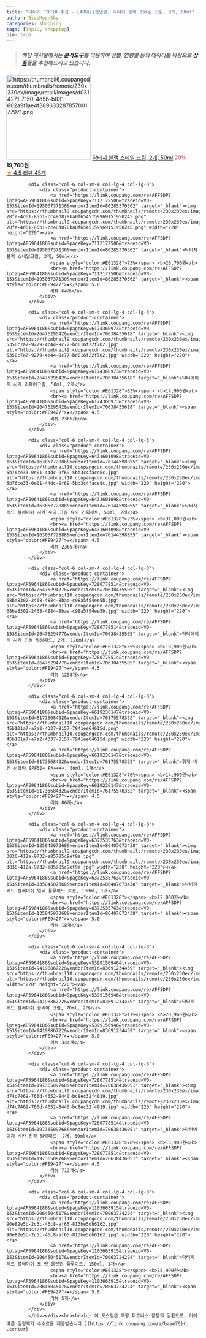 ```yaml
---
title: "닥터지 TOP10 추천 - [40대][전연령] 닥터지 블랙 스네일 크림, 2개, 50ml"
author: BlueMoonSky
categories: shopping
tags: [Top10, shopping]
pin: true
---
```


> ##### 해당 게시물에서는 [**분석도구**](https://itemscout.io/)를 이용하여 **성별**, **연령별** 등의 데이터를 바탕으로 [**상품**](https://link.coupang.com/a/baae76)들을 추천해드리고 있습니다.
<div class="container"><div class="row">
            <div class="col-6 col-sm-4 col-lg-4 col-lg-3">
                <div class="product-container">
                    <a href="https://link.coupang.com/re/AFFSDP?lptag=AF5964186&subid=&pageKey=7112172506&traceid=V0-153&itemId=17782673246&vendorItemId=86285370248" target="_blank"><img src="https://thumbnail6.coupangcdn.com/thumbnails/remote/230x230ex/image/retail/images/d0314271-7150-4d5b-b831-602a9f1ae4f38963328785700177971.png" alt="https://thumbnail6.coupangcdn.com/thumbnails/remote/230x230ex/image/retail/images/d0314271-7150-4d5b-b831-602a9f1ae4f38963328785700177971.png" width="220" height="220"></a>
                    <a href="https://link.coupang.com/re/AFFSDP?lptag=AF5964186&subid=&pageKey=7112172506&traceid=V0-153&itemId=17782673246&vendorItemId=86285370248" target="_blank">닥터지 블랙 스네일 크림, 2개, 50ml</a>
                    <span style="color:#E61328">20%</span> <b>19,760원</b>
                    <br><a href="https://link.coupang.com/re/AFFSDP?lptag=AF5964186&subid=&pageKey=7112172506&traceid=V0-153&itemId=17782673246&vendorItemId=86285370248" target="_blank"><span style="color:#FE9427">★</span> 4.5
                    리뷰 45개</a>
                </div>
            </div>
            
            <div class="col-6 col-sm-4 col-lg-4 col-lg-3">
                <div class="product-container">
                    <a href="https://link.coupang.com/re/AFFSDP?lptag=AF5964186&subid=&pageKey=7112172506&traceid=V0-153&itemId=19503737130&vendorItemId=86285370362" target="_blank"><img src="https://thumbnail9.coupangcdn.com/thumbnails/remote/230x230ex/image/retail/images/40fc048a-78fe-4d61-85b1-cc48d878ba0f6545159969151950245.png" alt="https://thumbnail9.coupangcdn.com/thumbnails/remote/230x230ex/image/retail/images/40fc048a-78fe-4d61-85b1-cc48d878ba0f6545159969151950245.png" width="220" height="220"></a>
                    <a href="https://link.coupang.com/re/AFFSDP?lptag=AF5964186&subid=&pageKey=7112172506&traceid=V0-153&itemId=19503737130&vendorItemId=86285370362" target="_blank">닥터지 블랙 스네일크림, 3개, 50ml</a>
                    <span style="color:#E61328">73%</span> <b>26,700원</b>
                    <br><a href="https://link.coupang.com/re/AFFSDP?lptag=AF5964186&subid=&pageKey=7112172506&traceid=V0-153&itemId=19503737130&vendorItemId=86285370362" target="_blank"><span style="color:#FE9427">★</span> 5.0
                    리뷰 64개</a>
                </div>
            </div>
            
            <div class="col-6 col-sm-4 col-lg-4 col-lg-3">
                <div class="product-container">
                    <a href="https://link.coupang.com/re/AFFSDP?lptag=AF5964186&subid=&pageKey=6174360973&traceid=V0-153&itemId=2647629542&vendorItemId=70638435618" target="_blank"><img src="https://thumbnail9.coupangcdn.com/thumbnails/remote/230x230ex/image/retail/images/4364813542549906-5350c7a7-9279-4c44-9c77-bd016f22f702.jpg" alt="https://thumbnail9.coupangcdn.com/thumbnails/remote/230x230ex/image/retail/images/4364813542549906-5350c7a7-9279-4c44-9c77-bd016f22f702.jpg" width="220" height="220"></a>
                    <a href="https://link.coupang.com/re/AFFSDP?lptag=AF5964186&subid=&pageKey=6174360973&traceid=V0-153&itemId=2647629542&vendorItemId=70638435618" target="_blank">닥터에이지 시카 리페어크림, 50ml, 2개</a>
                    <span style="color:#E61328">83%</span> <b>17,900원</b>
                    <br><a href="https://link.coupang.com/re/AFFSDP?lptag=AF5964186&subid=&pageKey=6174360973&traceid=V0-153&itemId=2647629542&vendorItemId=70638435618" target="_blank"><span style="color:#FE9427">★</span> 4.5
                    리뷰 2365개</a>
                </div>
            </div>
            
            <div class="col-6 col-sm-4 col-lg-4 col-lg-3">
                <div class="product-container">
                    <a href="https://link.coupang.com/re/AFFSDP?lptag=AF5964186&subid=&pageKey=6431601098&traceid=V0-153&itemId=16305772888&vendorItemId=76144598855" target="_blank"><img src="https://thumbnail10.coupangcdn.com/thumbnails/remote/230x230ex/image/retail/images/1255023536802919-5b76ce33-0e01-44dc-9f69-5bd3c4face8c.jpg" alt="https://thumbnail10.coupangcdn.com/thumbnails/remote/230x230ex/image/retail/images/1255023536802919-5b76ce33-0e01-44dc-9f69-5bd3c4face8c.jpg" width="220" height="220"></a>
                    <a href="https://link.coupang.com/re/AFFSDP?lptag=AF5964186&subid=&pageKey=6431601098&traceid=V0-153&itemId=16305772888&vendorItemId=76144598855" target="_blank">닥터지 레드 블레미쉬 시카 수딩 크림 듀오 기획세트, 50ml, 2개</a>
                    <span style="color:#E61328">23%</span> <b>31,000원</b>
                    <br><a href="https://link.coupang.com/re/AFFSDP?lptag=AF5964186&subid=&pageKey=6431601098&traceid=V0-153&itemId=16305772888&vendorItemId=76144598855" target="_blank"><span style="color:#FE9427">★</span> 4.5
                    리뷰 2365개</a>
                </div>
            </div>
            
            <div class="col-6 col-sm-4 col-lg-4 col-lg-3">
                <div class="product-container">
                    <a href="https://link.coupang.com/re/AFFSDP?lptag=AF5964186&subid=&pageKey=7280778514&traceid=V0-153&itemId=2647629477&vendorItemId=70638435505" target="_blank"><img src="https://thumbnail10.coupangcdn.com/thumbnails/remote/230x230ex/image/retail/images/8647948976661200-68ba8302-2468-4884-8baa-c98a5f54ee5b.jpg" alt="https://thumbnail10.coupangcdn.com/thumbnails/remote/230x230ex/image/retail/images/8647948976661200-68ba8302-2468-4884-8baa-c98a5f54ee5b.jpg" width="220" height="220"></a>
                    <a href="https://link.coupang.com/re/AFFSDP?lptag=AF5964186&subid=&pageKey=7280778514&traceid=V0-153&itemId=2647629477&vendorItemId=70638435505" target="_blank">닥터에이지 시카 진정 필링패드, 2개, 120ml</a>
                    <span style="color:#E61328">35%</span> <b>18,900원</b>
                    <br><a href="https://link.coupang.com/re/AFFSDP?lptag=AF5964186&subid=&pageKey=7280778514&traceid=V0-153&itemId=2647629477&vendorItemId=70638435505" target="_blank"><span style="color:#FE9427">★</span> 4.5
                    리뷰 1258개</a>
                </div>
            </div>
            
            <div class="col-6 col-sm-4 col-lg-4 col-lg-3">
                <div class="product-container">
                    <a href="https://link.coupang.com/re/AFFSDP?lptag=AF5964186&subid=&pageKey=6619236147&traceid=V0-153&itemId=8173568432&vendorItemId=76175578352" target="_blank"><img src="https://thumbnail10.coupangcdn.com/thumbnails/remote/230x230ex/image/retail/images/700483135142416-45b101a7-a7a2-4337-8157-7941ee64615d.png" alt="https://thumbnail10.coupangcdn.com/thumbnails/remote/230x230ex/image/retail/images/700483135142416-45b101a7-a7a2-4337-8157-7941ee64615d.png" width="220" height="220"></a>
                    <a href="https://link.coupang.com/re/AFFSDP?lptag=AF5964186&subid=&pageKey=6619236147&traceid=V0-153&itemId=8173568432&vendorItemId=76175578352" target="_blank">휘게 비건 선크림 SPF50+ PA++++, 50ml, 1개</a>
                    <span style="color:#E61328">70%</span> <b>14,900원</b>
                    <br><a href="https://link.coupang.com/re/AFFSDP?lptag=AF5964186&subid=&pageKey=6619236147&traceid=V0-153&itemId=8173568432&vendorItemId=76175578352" target="_blank"><span style="color:#FE9427">★</span> 4.5
                    리뷰 86개</a>
                </div>
            </div>
            
            <div class="col-6 col-sm-4 col-lg-4 col-lg-3">
                <div class="product-container">
                    <a href="https://link.coupang.com/re/AFFSDP?lptag=AF5964186&subid=&pageKey=6372535763&traceid=V0-153&itemId=13504507360&vendorItemId=86407673438" target="_blank"><img src="https://thumbnail9.coupangcdn.com/thumbnails/remote/230x230ex/image/retail/images/2023/06/28/11/4/edab33b6-3830-412a-9732-e85785c9ef9e.jpg" alt="https://thumbnail9.coupangcdn.com/thumbnails/remote/230x230ex/image/retail/images/2023/06/28/11/4/edab33b6-3830-412a-9732-e85785c9ef9e.jpg" width="220" height="220"></a>
                    <a href="https://link.coupang.com/re/AFFSDP?lptag=AF5964186&subid=&pageKey=6372535763&traceid=V0-153&itemId=13504507360&vendorItemId=86407673438" target="_blank">닥터지 레드 블레미쉬 멀티 플루이드 로션, 100ml, 1개</a>
                    <span style="color:#E61328"></span> <b>12,080원</b>
                    <br><a href="https://link.coupang.com/re/AFFSDP?lptag=AF5964186&subid=&pageKey=6372535763&traceid=V0-153&itemId=13504507360&vendorItemId=86407673438" target="_blank"><span style="color:#FE9427">★</span> 5.0
                    리뷰 18개</a>
                </div>
            </div>
            
            <div class="col-6 col-sm-4 col-lg-4 col-lg-3">
                <div class="product-container">
                    <a href="https://link.coupang.com/re/AFFSDP?lptag=AF5964186&subid=&pageKey=5399156946&traceid=V0-153&itemId=9419886722&vendorItemId=83691234439" target="_blank"><img src="https://thumbnail10.coupangcdn.com/thumbnails/remote/230x230ex/image/vendor_inventory/8b90/5d6649a16bd2439b3bcb9d682c85173b83aa8b47e5b32c420a1e3a2a340f.png" alt="https://thumbnail10.coupangcdn.com/thumbnails/remote/230x230ex/image/vendor_inventory/8b90/5d6649a16bd2439b3bcb9d682c85173b83aa8b47e5b32c420a1e3a2a340f.png" width="220" height="220"></a>
                    <a href="https://link.coupang.com/re/AFFSDP?lptag=AF5964186&subid=&pageKey=5399156946&traceid=V0-153&itemId=9419886722&vendorItemId=83691234439" target="_blank">닥터지 레드 블레미쉬 클리어 크림, 70ml, 2개</a>
                    <span style="color:#E61328">17%</span> <b>20,960원</b>
                    <br><a href="https://link.coupang.com/re/AFFSDP?lptag=AF5964186&subid=&pageKey=5399156946&traceid=V0-153&itemId=9419886722&vendorItemId=83691234439" target="_blank"><span style="color:#FE9427">★</span> 5.0
                    리뷰 344개</a>
                </div>
            </div>
            
            <div class="col-6 col-sm-4 col-lg-4 col-lg-3">
                <div class="product-container">
                    <a href="https://link.coupang.com/re/AFFSDP?lptag=AF5964186&subid=&pageKey=7280778514&traceid=V0-153&itemId=19736509768&vendorItemId=70638436051" target="_blank"><img src="https://thumbnail9.coupangcdn.com/thumbnails/remote/230x230ex/image/retail/images/377802418302015-d74c7469-766d-4652-8440-bc8ec32f4019.jpg" alt="https://thumbnail9.coupangcdn.com/thumbnails/remote/230x230ex/image/retail/images/377802418302015-d74c7469-766d-4652-8440-bc8ec32f4019.jpg" width="220" height="220"></a>
                    <a href="https://link.coupang.com/re/AFFSDP?lptag=AF5964186&subid=&pageKey=7280778514&traceid=V0-153&itemId=19736509768&vendorItemId=70638436051" target="_blank">닥터에이지 시카 진정 필링패드, 2개, 60ml</a>
                    <span style="color:#E61328">78%</span> <b>15,900원</b>
                    <br><a href="https://link.coupang.com/re/AFFSDP?lptag=AF5964186&subid=&pageKey=7280778514&traceid=V0-153&itemId=19736509768&vendorItemId=70638436051" target="_blank"><span style="color:#FE9427">★</span> 4.5
                    리뷰 713개</a>
                </div>
            </div>
            
            <div class="col-6 col-sm-4 col-lg-4 col-lg-3">
                <div class="product-container">
                    <a href="https://link.coupang.com/re/AFFSDP?lptag=AF5964186&subid=&pageKey=1103663915&traceid=V0-153&itemId=2064504517&vendorItemId=70063724224" target="_blank"><img src="https://thumbnail10.coupangcdn.com/thumbnails/remote/230x230ex/image/retail/images/2022069890315939-90e82e5b-2c3c-46c8-af65-813be5db6162.jpg" alt="https://thumbnail10.coupangcdn.com/thumbnails/remote/230x230ex/image/retail/images/2022069890315939-90e82e5b-2c3c-46c8-af65-813be5db6162.jpg" width="220" height="220"></a>
                    <a href="https://link.coupang.com/re/AFFSDP?lptag=AF5964186&subid=&pageKey=1103663915&traceid=V0-153&itemId=2064504517&vendorItemId=70063724224" target="_blank">닥터지 레드 블레미쉬 포 맨 올인원 플루이드, 150ml, 1개</a>
                    <span style="color:#E61328"></span> <b>15,990원</b>
                    <br><a href="https://link.coupang.com/re/AFFSDP?lptag=AF5964186&subid=&pageKey=1103663915&traceid=V0-153&itemId=2064504517&vendorItemId=70063724224" target="_blank"><span style="color:#FE9427">★</span> 5.0
                    리뷰 5개</a>
                </div>
            </div>
            </div></div><br><br>[👉 이 포스팅은 쿠팡 파트너스 활동의 일환으로, 이에 따른 일정액의 수수료를 제공받습니다.](https://link.coupang.com/a/baae76){: .center}